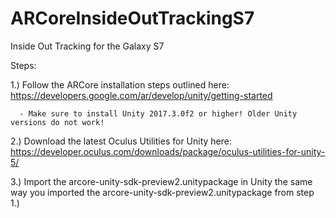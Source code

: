 # ARCoreInsideOutTrackingS7
Inside Out Tracking for the Galaxy S7

Steps:


1.) Follow the ARCore installation steps outlined here: https://developers.google.com/ar/develop/unity/getting-started

      - Make sure to install Unity 2017.3.0f2 or higher! Older Unity versions do not work!
      
2.) Download the latest Oculus Utilities for Unity here: https://developer.oculus.com/downloads/package/oculus-utilities-for-unity-5/

3.) Import the arcore-unity-sdk-preview2.unitypackage in Unity the same way you imported the arcore-unity-sdk-preview2.unitypackage from step 1.)

